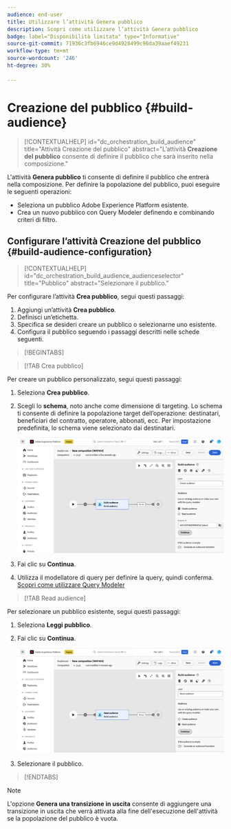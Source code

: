 ```yaml
---
audience: end-user
title: Utilizzare l’attività Genera pubblico
description: Scopri come utilizzare l’attività Genera pubblico
badge: label="Disponibilità limitata" type="Informative"
source-git-commit: 71936c3fb6946ce9d4928499c96da39aaef49231
workflow-type: tm+mt
source-wordcount: '246'
ht-degree: 30%

---
```



# Creazione del pubblico {#build-audience}

>[!CONTEXTUALHELP]
>id="dc_orchestration_build_audience"
>title="Attività Creazione del pubblico"
>abstract="L’attività **Creazione del pubblico** consente di definire il pubblico che sarà inserito nella composizione."

L&#39;attività **Genera pubblico** ti consente di definire il pubblico che entrerà nella composizione. Per definire la popolazione del pubblico, puoi eseguire le seguenti operazioni:

* Seleziona un pubblico Adobe Experience Platform esistente.
* Crea un nuovo pubblico con Query Modeler definendo e combinando criteri di filtro.

## Configurare l’attività Creazione del pubblico {#build-audience-configuration}

>[!CONTEXTUALHELP]
>id="dc_orchestration_build_audience_audienceselector"
>title="Pubblico"
>abstract="Selezionare il pubblico."

Per configurare l’attività **Crea pubblico**, segui questi passaggi:

1. Aggiungi un’attività **Crea pubblico**.
1. Definisci un’etichetta.
1. Specifica se desideri creare un pubblico o selezionarne uno esistente.
1. Configura il pubblico seguendo i passaggi descritti nelle schede seguenti.

>[!BEGINTABS]

>[!TAB Crea pubblico]

Per creare un pubblico personalizzato, segui questi passaggi:

1. Seleziona **Crea pubblico**.
1. Scegli lo **schema**, noto anche come dimensione di targeting. Lo schema ti consente di definire la popolazione target dell’operazione: destinatari, beneficiari del contratto, operatore, abbonati, ecc. Per impostazione predefinita, lo schema viene selezionato dai destinatari.

   ![](../assets/build-audience-create.png)

1. Fai clic su **Continua**.
1. Utilizza il modellatore di query per definire la query, quindi conferma. [Scopri come utilizzare Query Modeler](../../query/query-modeler-overview.md)

>[!TAB Read audience]

Per selezionare un pubblico esistente, segui questi passaggi:

1. Seleziona **Leggi pubblico**.
1. Fai clic su **Continua**.

   ![](../assets/build-audience-read.png)

1. Selezionare il pubblico.

>[!ENDTABS]

>[!NOTE]
>
>L&#39;opzione **Genera una transizione in uscita** consente di aggiungere una transizione in uscita che verrà attivata alla fine dell&#39;esecuzione dell&#39;attività se la popolazione del pubblico è vuota.

<!--
## Examples{#build-audience-examples}

Here is an example of a workflow with two **Build audience** activities. The first one targets the poker players audience, followed by an email delivery. The second one targets the VIP clients audience, followed by an SMS delivery.

![](../assets/workflow-audience-example.png)
-->
